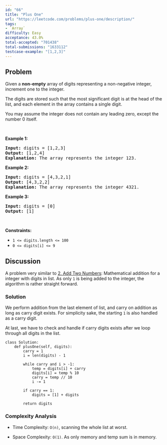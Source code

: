 ```yaml
---
id: "66"
title: "Plus One"
url: "https://leetcode.com/problems/plus-one/description/"
tags:
- `Array`
difficulty: Easy
acceptance: 43.0%
total-accepted: "701438"
total-submissions: "1633112"
testcase-example: "[1,2,3]"
---
```


## Problem

<p>Given a <strong>non-empty</strong> array of digits&nbsp;representing a non-negative integer, increment&nbsp;one to the integer.</p>

<p>The digits are stored such that the most significant digit is at the head of the list, and each element in the array contains a single digit.</p>

<p>You may assume the integer does not contain any leading zero, except the number 0 itself.</p>

<p>&nbsp;</p>
<p><strong>Example 1:</strong></p>

<pre>
<strong>Input:</strong> digits = [1,2,3]
<strong>Output:</strong> [1,2,4]
<strong>Explanation:</strong> The array represents the integer 123.
</pre>

<p><strong>Example 2:</strong></p>

<pre>
<strong>Input:</strong> digits = [4,3,2,1]
<strong>Output:</strong> [4,3,2,2]
<strong>Explanation:</strong> The array represents the integer 4321.
</pre>

<p><strong>Example 3:</strong></p>

<pre>
<strong>Input:</strong> digits = [0]
<strong>Output:</strong> [1]
</pre>

<p>&nbsp;</p>
<p><strong>Constraints:</strong></p>

<ul>
	<li><code>1 &lt;= digits.length &lt;= 100</code></li>
	<li><code>0 &lt;= digits[i] &lt;= 9</code></li>
</ul>

## Discussion

A problem very similar to [2. Add Two Numbers](./2_add-two-numbers.md):
Mathematical addition for a integer with digits in list. As only `1` is being
added to the integer, the algorithm is rather straight forward.

### Solution

We perform addition from the last element of list, and carry on addition as long
as carry digit exists. For simplicity sake, the starting `1` is also
handled as a carry digit.

At last, we have to check and handle if carry digits exists after we
loop through all digits in the list.

```py3
class Solution:
    def plusOne(self, digits):
        carry = 1
        i = len(digits) - 1

        while carry and i > -1:
            temp = digits[i] + carry
            digits[i] = temp % 10
            carry = temp // 10
            i -= 1

        if carry == 1:
            digits = [1] + digits

        return digits
```

### Complexity Analysis

- Time Complexity: `O(n)`, scanning the whole list at worst.

- Space Complexity: `O(1)`. As only memory and temp sum is in memory.
